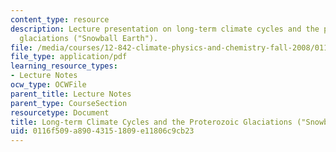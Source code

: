 ```yaml
---
content_type: resource
description: Lecture presentation on long-term climate cycles and the proterozoic
  glaciations ("Snowball Earth").
file: /media/courses/12-842-climate-physics-and-chemistry-fall-2008/0116f509a89043151809e11806c9cb23_part1_lec5.pdf
file_type: application/pdf
learning_resource_types:
- Lecture Notes
ocw_type: OCWFile
parent_title: Lecture Notes
parent_type: CourseSection
resourcetype: Document
title: Long-term Climate Cycles and the Proterozoic Glaciations ("Snowball Earth")
uid: 0116f509-a890-4315-1809-e11806c9cb23
---
```

